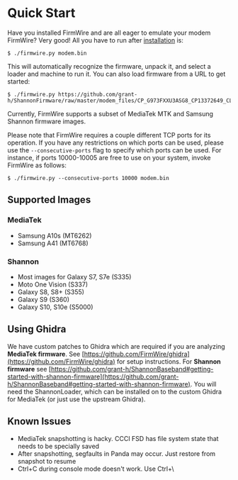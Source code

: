# Quick Start

Have you installed FirmWire and are all eager to emulate your modem FirmWire? Very good!
All you have to run after [installation](installation.md) is:

```
$ ./firmwire.py modem.bin
```

This will automatically recognize the firmware, unpack it, and select a loader and machine to run it.
You can also load firmware from a URL to get started:

```
$ ./firmwire.py https://github.com/grant-h/ShannonFirmware/raw/master/modem_files/CP_G973FXXU3ASG8_CP13372649_CL16487963_QB24948473_REV01_user_low_ship.tar.md5.lz4
```

Currently, FirmWire supports a subset of MediaTek MTK and Samsung Shannon firmware images.

Please note that FirmWire requires a couple different TCP ports for its operation. If you have any restrictions on which ports can be used, please use the `--consecutive-ports` flag to specify which ports can be used.
For instance, if ports 10000-10005 are free to use on your system, invoke FirmWire as follows:
```
$ ./firmwire.py --consecutive-ports 10000 modem.bin
```

## Supported Images

### MediaTek

* Samsung A10s (MT6262)
* Samsung A41 (MT6768)

### Shannon

* Most images for Galaxy S7, S7e (S335)
* Moto One Vision (S337)
* Galaxy S8, S8+ (S355)
* Galaxy S9 (S360)
* Galaxy S10, S10e (S5000)

## Using Ghidra

We have custom patches to Ghidra which are required if you are analyzing **MediaTek firmware**. See
[https://github.com/FirmWire/ghidra](https://github.com/FirmWire/ghidra) for setup instructions.
For **Shannon firmware** see [https://github.com/grant-h/ShannonBaseband#getting-started-with-shannon-firmware](https://github.com/grant-h/ShannonBaseband#getting-started-with-shannon-firmware).
You will need the ShannonLoader, which can be installed on to the custom Ghidra for MediaTek (or just use the upstream Ghidra).

## Known Issues

* MediaTek snapshotting is hacky. CCCI FSD has file system state that needs to be specially saved
* After snapshotting, segfaults in Panda may occur. Just restore from snapshot to resume
* Ctrl+C during console mode doesn't work. Use Ctrl+\
